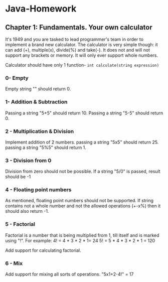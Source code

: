 # Java-Homework

## Chapter 1: Fundamentals. Your own calculator

It's 1949 and you are tasked to lead programmer's team in order to implement a brand new calculator.
The calculator is very simple though: it can add (+), multiple(x), divide(%) and take(-).
It does not and will not support any brackets or memory.
It will only ever support whole numbers.

Calculator should have only 1 function- `int calculate(string expression)`

### 0- Empty

Empty string "" should return 0.

### 1- Addition & Subtraction

Passing a string "5+5" should return 10.
Passing a string "5-5" should return 0.

### 2 - Multiplication & Division

Implement addition of 2 numbers.
passing a string "5x5" should return 25.
passing a string "5%5" should return 1.

### 3 - Division from 0

Division from zero should not be possible.
If a string "5/0" is passed, result should be -1

### 4 - Floating point numbers

As mentioned, floating point numbers should not be supported.
If string contains not a whole number and not the allowed operations
(+-x%) then it should also return -1.

### 5 - Factorial

Factorial is a number that is being multiplied from 1, till itself and is marked using "!".
For example:
4! = 4 * 3 * 2 * 1= 24
5! = 5 * 4 * 3 * 2 * 1 = 120

Add support for calculating factorial.

### 6 - Mix

Add support for mixing all sorts of operations.
"5x1+2-4!" = 17
